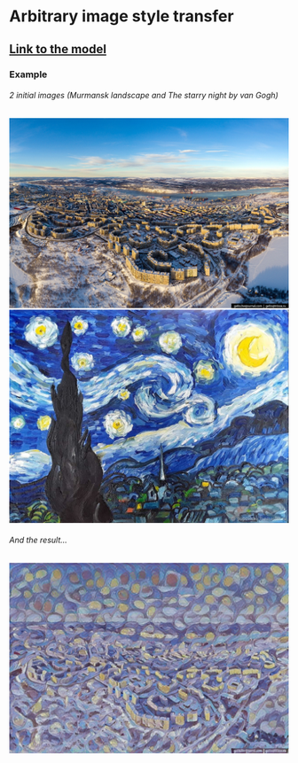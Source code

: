 # Arbitrary image style transfer
[Link to the model](https://tfhub.dev/google/magenta/arbitrary-image-stylization-v1-256/2)
---
### Example
###### 2 initial images (Murmansk landscape and *The starry night* by van Gogh)
![Content image](murmansk.jpg "Content image")
![Style image](starry_night.jpg "Style image")
###### And the result...
![Result](murmansk-van_gogh.jpg "Result image")